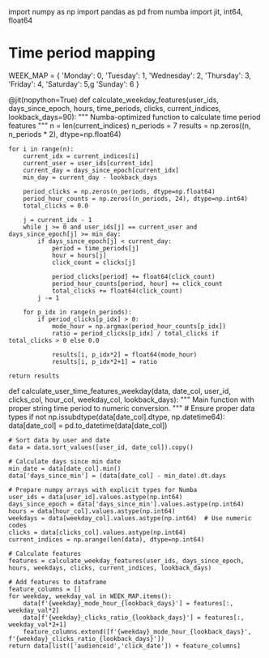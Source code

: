 import numpy as np
import pandas as pd
from numba import jit, int64, float64

# Time period mapping
WEEK_MAP = {
    'Monday': 0,
    'Tuesday': 1,
    'Wednesday': 2,
    'Thursday': 3,
    'Friday': 4,
    'Saturday': 5,g
    'Sunday': 6
}

@jit(nopython=True)
def calculate_weekday_features(user_ids, days_since_epoch, hours, time_periods, clicks, current_indices, lookback_days=90):
    """
    Numba-optimized function to calculate time period features
    """
    n = len(current_indices)
    n_periods = 7
    results = np.zeros((n, n_periods * 2), dtype=np.float64)
    
    for i in range(n):
        current_idx = current_indices[i]
        current_user = user_ids[current_idx]
        current_day = days_since_epoch[current_idx]
        min_day = current_day - lookback_days
        
        period_clicks = np.zeros(n_periods, dtype=np.float64)
        period_hour_counts = np.zeros((n_periods, 24), dtype=np.int64)
        total_clicks = 0.0
        
        j = current_idx - 1
        while j >= 0 and user_ids[j] == current_user and days_since_epoch[j] >= min_day:
            if days_since_epoch[j] < current_day:
                period = time_periods[j]
                hour = hours[j]
                click_count = clicks[j]
                
                period_clicks[period] += float64(click_count)
                period_hour_counts[period, hour] += click_count
                total_clicks += float64(click_count)
            j -= 1
        
        for p_idx in range(n_periods):
            if period_clicks[p_idx] > 0:
                mode_hour = np.argmax(period_hour_counts[p_idx])
                ratio = period_clicks[p_idx] / total_clicks if total_clicks > 0 else 0.0
                
                results[i, p_idx*2] = float64(mode_hour)
                results[i, p_idx*2+1] = ratio
                
    return results

def calculate_user_time_features_weekday(data, date_col, user_id, clicks_col, hour_col, weekday_col, lookback_days):
    """
    Main function with proper string time period to numeric conversion.
    """
    # Ensure proper data types
    if not np.issubdtype(data[date_col].dtype, np.datetime64):
        data[date_col] = pd.to_datetime(data[date_col])
    
    # Sort data by user and date
    data = data.sort_values([user_id, date_col]).copy()
    
    # Calculate days since min date
    min_date = data[date_col].min()
    data['days_since_min'] = (data[date_col] - min_date).dt.days
    
    # Prepare numpy arrays with explicit types for Numba
    user_ids = data[user_id].values.astype(np.int64)
    days_since_epoch = data['days_since_min'].values.astype(np.int64)
    hours = data[hour_col].values.astype(np.int64)
    weekdays = data[weekday_col].values.astype(np.int64)  # Use numeric codes
    clicks = data[clicks_col].values.astype(np.int64)
    current_indices = np.arange(len(data), dtype=np.int64)
    
    # Calculate features
    features = calculate_weekday_features(user_ids, days_since_epoch, hours, weekdays, clicks, current_indices, lookback_days)
    
    # Add features to dataframe
    feature_columns = []
    for weekday, weekday_val in WEEK_MAP.items():
        data[f'{weekday}_mode_hour_{lookback_days}'] = features[:, weekday_val*2]
        data[f'{weekday}_clicks_ratio_{lookback_days}'] = features[:, weekday_val*2+1]
        feature_columns.extend([f'{weekday}_mode_hour_{lookback_days}', f'{weekday}_clicks_ratio_{lookback_days}'])
    return data[list(['audienceid','click_date']) + feature_columns]
